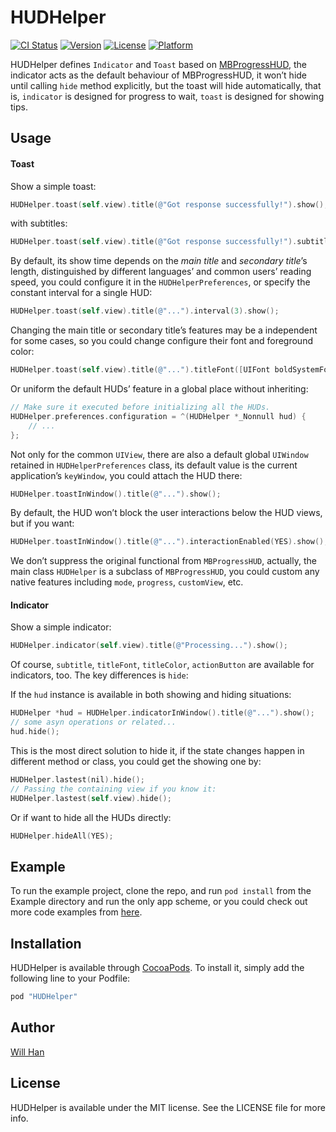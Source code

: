 # HUDHelper

[![CI Status](http://img.shields.io/travis/xingheng/HUDHelper.svg?style=flat)](https://travis-ci.org/xingheng/HUDHelper)
[![Version](https://img.shields.io/cocoapods/v/HUDHelper.svg?style=flat)](http://cocoapods.org/pods/HUDHelper)
[![License](https://img.shields.io/cocoapods/l/HUDHelper.svg?style=flat)](http://cocoapods.org/pods/HUDHelper)
[![Platform](https://img.shields.io/cocoapods/p/HUDHelper.svg?style=flat)](http://cocoapods.org/pods/HUDHelper)



HUDHelper defines `Indicator` and `Toast` based on [MBProgressHUD](https://github.com/jdg/MBProgressHUD), the indicator acts as the default behaviour of MBProgressHUD, it won’t hide until calling `hide` method explicitly, but the toast will hide automatically, that is, `indicator` is designed for progress to wait, `toast` is designed for showing tips.



## Usage

#### Toast

Show a simple toast:

```objective-c
HUDHelper.toast(self.view).title(@"Got response successfully!").show();
```

with subtitles:

```objective-c
HUDHelper.toast(self.view).title(@"Got response successfully!").subtitle(@"There are some additional info you should know...").show();
```

By default, its show time depends on the *main title* and *secondary title*’s length, distinguished by different languages’ and common users’ reading speed, you could configure it in the `HUDHelperPreferences`, or specify the constant interval for a single HUD:

```objective-c
HUDHelper.toast(self.view).title(@"...").interval(3).show();
```

Changing the main title or secondary title’s features may be a independent for some cases, so you could change configure their font and foreground color:

```objective-c
HUDHelper.toast(self.view).title(@"...").titleFont([UIFont boldSystemFontOfSize:20]).titleColor(UIColor.blueColor).show();
```

Or uniform the default HUDs’ feature in a global place without inheriting:

```objective-c
// Make sure it executed before initializing all the HUDs.
HUDHelper.preferences.configuration = ^(HUDHelper *_Nonnull hud) {
    // ...
};
```

Not only for the common `UIView`, there are also a default global `UIWindow` retained in `HUDHelperPreferences` class, its default value is the current application’s `keyWindow`, you could attach the HUD there:

```objective-c
HUDHelper.toastInWindow().title(@"...").show();
```

By default, the HUD won’t block the user interactions below the HUD views, but if you want:

```objective-c
HUDHelper.toastInWindow().title(@"...").interactionEnabled(YES).show();
```

We don’t suppress the original functional from `MBProgressHUD`, actually, the main class `HUDHelper` is a subclass of `MBProgressHUD`, you could custom any native features including `mode`, `progress`, `customView`, etc.

#### Indicator

Show a simple indicator:

```objective-c
HUDHelper.indicator(self.view).title(@"Processing...").show();
```

Of course, `subtitle`, `titleFont`, `titleColor`, `actionButton` are available for indicators, too. The key differences is `hide`:

If the `hud` instance is available in both showing and hiding situations:

```objective-c
HUDHelper *hud = HUDHelper.indicatorInWindow().title(@"...").show();
// some asyn operations or related...
hud.hide();
```

This is the most direct solution to hide it, if the state changes happen in different method or class, you could get the showing one by:

```objective-c
HUDHelper.lastest(nil).hide();
// Passing the containing view if you know it:
HUDHelper.lastest(self.view).hide();
```

Or if want to hide all the HUDs directly:

```objective-c
HUDHelper.hideAll(YES);
```



## Example

To run the example project, clone the repo, and run `pod install` from the Example directory and run the only app scheme, or you could check out more code examples from [here](https://github.com/xingheng/HUDHelper/blob/master/Example/HUDHelper/HUDViewController.m).



## Installation

HUDHelper is available through [CocoaPods](http://cocoapods.org). To install it, simply add the following line to your Podfile:

```ruby
pod "HUDHelper"
```



## Author

[Will Han](mailto://xingheng.hax@qq.com)



## License

HUDHelper is available under the MIT license. See the LICENSE file for more info.

